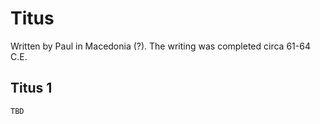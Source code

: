 # Titus

Written by Paul in Macedonia (?). The writing was completed circa 61-64 C.E.

## Titus 1

```
TBD
```


